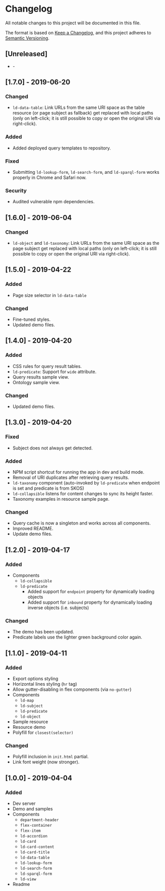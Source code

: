 # Changelog
All notable changes to this project will be documented in this file.

The format is based on [Keep a Changelog](https://keepachangelog.com/en/1.0.0/),
and this project adheres to [Semantic Versioning](https://semver.org/spec/v2.0.0.html).

## [Unreleased]

* \-

## [1.7.0] - 2019-06-20

### Changed

* `ld-data-table`: Link URLs from the same URI space as the table resource (or page subject as fallback)  get
  replaced with local paths  (only on left-click; it is still possible to copy or open the original URI via right-click).

### Added

* Added deployed query templates to repository.

### Fixed

* Submitting `ld-lookup-form`, `ld-search-form`, and `ld-sparql-form` works properly in Chrome and Safari now.

### Security 

* Audited vulnerable npm dependencies.

## [1.6.0] - 2019-06-04

### Changed

* `ld-object` and `ld-taxonomy`: Link URLs from the same URI space as the page subject get replaced with local paths
  (only on left-click; it is still possible to copy or open the original URI via right-click).

## [1.5.0] - 2019-04-22

### Added

* Page size selector in `ld-data-table`

### Changed

* Fine-tuned styles.
* Updated demo files.

## [1.4.0] - 2019-04-20

### Added

* CSS rules for query result tables.
* `ld-predicate`: Support for `wide` attribute.
* Query results sample view.
* Ontology sample view.

### Changed

* Updated demo files.

## [1.3.0] - 2019-04-20

### Fixed

* Subject does not always get detected.

### Added

* NPM script shortcut for running the app in dev and build mode.
* Removal of URI duplicates after retrieving query results.
* `ld-taxonomy` component (auto-invoked by `ld-predicate` when endpoint is set and predicate is from SKOS)
* `ld-collapsible` listens for content changes to sync its height faster.
* Taxonomy examples in resource sample page.

### Changed

* Query cache is now a singleton and works across all components. 
* Improved README.
* Update demo files.

## [1.2.0] - 2019-04-17

### Added

* Components
  * `ld-collapsible`
  * `ld-predicate`
     * Added support for `endpoint` property for dynamically loading objects
     * Added support for `inbound` property for dynamically loading inverse objects (i.e. subjects)

### Changed

* The demo has been updated.
* Predicate labels use the lighter green background color again.

## [1.1.0] - 2019-04-11

### Added

* Export options styling
* Horizontal lines styling (`hr` tag)
* Allow gutter-disabling in flex components (via `no-gutter`)
* Components
  * `ld-map`
  * `ld-subject`
  * `ld-predicate`
  * `ld-object`
* Sample resource
* Resource demo
* Polyfill for `closest(selector)`

### Changed

* Polyfill inclusion in `init.html` partial.
* Link font weight (now stronger).

## [1.0.0] - 2019-04-04

### Added

* Dev server
* Demo and samples
* Components
  * `department-header`
  * `flex-container`
  * `flex-item`
  * `ld-accordion`
  * `ld-card`
  * `ld-card-content`
  * `ld-card-title`
  * `ld-data-table`
  * `ld-lookup-form`
  * `ld-search-form`
  * `ld-sparql-form`
  * `ld-view`
* Readme